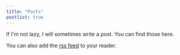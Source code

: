 ```yaml
---
title: "Posts"
postlist: true
---
```


If I'm not lazy, I will sometimes write a post. You can find those here.

You can also add the [rss feed](/rss.xml) to your reader.
